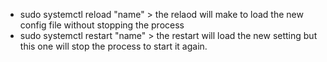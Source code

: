 - sudo systemctl reload "name" > the relaod will make to load the new config file without stopping the process
- sudo systemctl restart "name" > the restart will load the new setting but this one will stop the process to start it again.